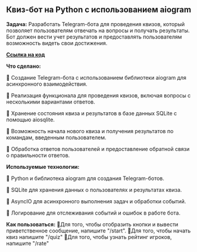 Квиз-бот на Python с использованием aiogram
---

<strong>Задача:</strong> Разработать Telegram-бота для проведения квизов, который позволяет пользователям отвечать на вопросы и получать результаты. Бот должен вести учет результатов и предоставлять пользователям возможность видеть свои достижения.

<strong><a href="https://github.com/NeuroNecromant/logic-quiz-bot/tree/main/robot-bobot-main/robot-bobot" target="_blank">Ссылка на код</a></strong>

<strong>Что сделано:</strong>

🔸 Создание Telegram-бота с использованием библиотеки aiogram для асинхронного взаимодействия.

🔸 Реализация функционала для проведения квизов, включая вопросы с несколькими вариантами ответов.

🔸 Хранение состояния квиза и результатов в базе данных SQLite с помощью aiosqlite.

🔸 Возможность начала нового квиза и получения результатов по командам, введенным пользователем.

🔸 Обработка ответов пользователей и предоставление обратной связи о правильности ответов.

<strong>Используемые технологии:</strong>

🔸 Python и библиотека aiogram для создания Telegram-ботов.

🔸 SQLite для хранения данных о пользователях и результатах квиза.

🔸 AsyncIO для асинхронного выполнения задач и обработки событий.

🔸 Логирование для отслеживания событий и ошибок в работе бота.

<strong>Как пользоваться:</strong>
 🔻Для того, чтобы отобразить кнопки и вывести приветственное сообщение, напишите "/start".
 🔻Для того, чтобы начать квиз напишите "/quiz"
 🔻Для того, чтобы узнать рейтинг игроков, напишите "/rate"
